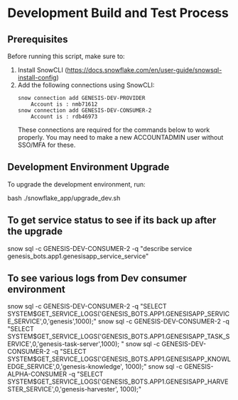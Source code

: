 
# Development Build and Test Process

## Prerequisites

Before running this script, make sure to:

1. Install SnowCLI (https://docs.snowflake.com/en/user-guide/snowsql-install-config)
2. Add the following connections using SnowCLI:
   ```
   snow connection add GENESIS-DEV-PROVIDER
       Account is : nmb71612
   snow connection add GENESIS-DEV-CONSUMER-2
       Account is : rdb46973
   ```
   These connections are required for the commands below to work properly.
   You may need to make a new ACCOUNTADMIN user without SSO/MFA for these.

## Development Environment Upgrade

To upgrade the development environment, run:

bash ./snowflake_app/upgrade_dev.sh

## To get service status to see if its back up after the upgrade

snow sql -c GENESIS-DEV-CONSUMER-2 -q "describe service genesis_bots.app1.genesisapp_service_service"

## To see various logs from Dev consumer environment

snow sql -c GENESIS-DEV-CONSUMER-2 -q "SELECT SYSTEM\$GET_SERVICE_LOGS('GENESIS_BOTS.APP1.GENESISAPP_SERVICE_SERVICE',0,'genesis',1000);"
snow sql -c GENESIS-DEV-CONSUMER-2 -q "SELECT SYSTEM\$GET_SERVICE_LOGS('GENESIS_BOTS.APP1.GENESISAPP_TASK_SERVICE',0,'genesis-task-server',1000);
"
snow sql -c GENESIS-DEV-CONSUMER-2 -q "SELECT SYSTEM\$GET_SERVICE_LOGS('GENESIS_BOTS.APP1.GENESISAPP_KNOWLEDGE_SERVICE',0,'genesis-knowledge',
1000);"
snow sql -c GENESIS-ALPHA-CONSUMER -q "SELECT SYSTEM\$GET_SERVICE_LOGS('GENESIS_BOTS.APP1.GENESISAPP_HARVESTER_SERVICE',0,'genesis-harvester',
1000);"